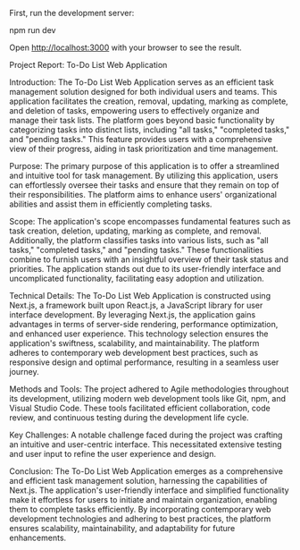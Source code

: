First, run the development server:

npm run dev

Open [http://localhost:3000](http://localhost:3000) with your browser to see the result.

Project Report: To-Do List Web Application

Introduction:
The To-Do List Web Application serves as an efficient task management solution designed for both individual users and teams. This application facilitates the creation, removal, updating, marking as complete, and deletion of tasks, empowering users to effectively organize and manage their task lists. The platform goes beyond basic functionality by categorizing tasks into distinct lists, including "all tasks," "completed tasks," and "pending tasks." This feature provides users with a comprehensive view of their progress, aiding in task prioritization and time management.

Purpose:
The primary purpose of this application is to offer a streamlined and intuitive tool for task management. By utilizing this application, users can effortlessly oversee their tasks and ensure that they remain on top of their responsibilities. The platform aims to enhance users' organizational abilities and assist them in efficiently completing tasks.

Scope:
The application's scope encompasses fundamental features such as task creation, deletion, updating, marking as complete, and removal. Additionally, the platform classifies tasks into various lists, such as "all tasks," "completed tasks," and "pending tasks." These functionalities combine to furnish users with an insightful overview of their task status and priorities. The application stands out due to its user-friendly interface and uncomplicated functionality, facilitating easy adoption and utilization.

Technical Details:
The To-Do List Web Application is constructed using Next.js, a framework built upon React.js, a JavaScript library for user interface development. By leveraging Next.js, the application gains advantages in terms of server-side rendering, performance optimization, and enhanced user experience. This technology selection ensures the application's swiftness, scalability, and maintainability. The platform adheres to contemporary web development best practices, such as responsive design and optimal performance, resulting in a seamless user journey.

Methods and Tools:
The project adhered to Agile methodologies throughout its development, utilizing modern web development tools like Git, npm, and Visual Studio Code. These tools facilitated efficient collaboration, code review, and continuous testing during the development life cycle.

Key Challenges:
A notable challenge faced during the project was crafting an intuitive and user-centric interface. This necessitated extensive testing and user input to refine the user experience and design.

Conclusion:
The To-Do List Web Application emerges as a comprehensive and efficient task management solution, harnessing the capabilities of Next.js. The application's user-friendly interface and simplified functionality make it effortless for users to initiate and maintain organization, enabling them to complete tasks efficiently. By incorporating contemporary web development technologies and adhering to best practices, the platform ensures scalability, maintainability, and adaptability for future enhancements.